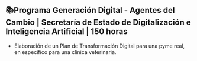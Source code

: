 ## 📚Programa Generación Digital - Agentes del Cambio | Secretaría de Estado de Digitalización e Inteligencia Artificial | 150 horas
  - Elaboración de un Plan de Transformación Digital para una pyme real, en específico para una clínica veterinaria.
